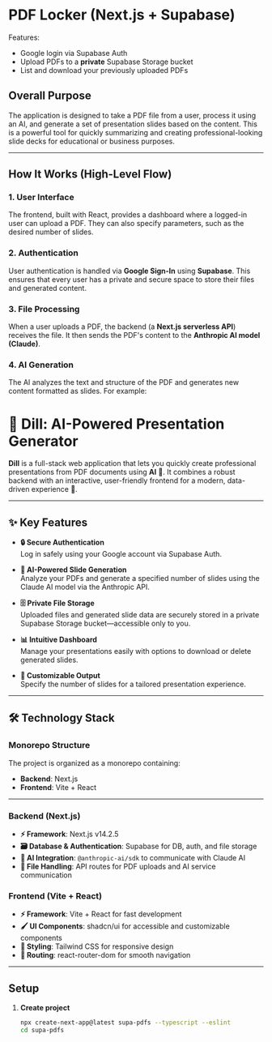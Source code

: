 # PDF Locker (Next.js + Supabase)

Features:
- Google login via Supabase Auth
- Upload PDFs to a **private** Supabase Storage bucket
- List and download your previously uploaded PDFs

## Overall Purpose

The application is designed to take a PDF file from a user, process it using an AI, and generate a set of presentation slides based on the content. This is a powerful tool for quickly summarizing and creating professional-looking slide decks for educational or business purposes.

---

## How It Works (High-Level Flow)

### 1. User Interface
The frontend, built with React, provides a dashboard where a logged-in user can upload a PDF. They can also specify parameters, such as the desired number of slides.

### 2. Authentication
User authentication is handled via **Google Sign-In** using **Supabase**. This ensures that every user has a private and secure space to store their files and generated content.

### 3. File Processing
When a user uploads a PDF, the backend (a **Next.js serverless API**) receives the file. It then sends the PDF's content to the **Anthropic AI model (Claude)**.

### 4. AI Generation
The AI analyzes the text and structure of the PDF and generates new content formatted as slides. For example:

# 🎯 Dill: AI-Powered Presentation Generator

**Dill** is a full-stack web application that lets you quickly create professional presentations from PDF documents using **AI** 🤖. It combines a robust backend with an interactive, user-friendly frontend for a modern, data-driven experience 🚀.

---

## ✨ Key Features

- **🔒 Secure Authentication**  
  Log in safely using your Google account via Supabase Auth.

- **🧠 AI-Powered Slide Generation**  
  Analyze your PDFs and generate a specified number of slides using the Claude AI model via the Anthropic API.

- **🗄️ Private File Storage**  
  Uploaded files and generated slide data are securely stored in a private Supabase Storage bucket—accessible only to you.

- **📊 Intuitive Dashboard**  
  Manage your presentations easily with options to download or delete generated slides.

- **🎨 Customizable Output**  
  Specify the number of slides for a tailored presentation experience.

---

## 🛠️ Technology Stack

### Monorepo Structure
The project is organized as a monorepo containing:

- **Backend**: Next.js  
- **Frontend**: Vite + React

---

### Backend (Next.js)
- **⚡ Framework**: Next.js v14.2.5  
- **🗃️ Database & Authentication**: Supabase for DB, auth, and file storage  
- **🤖 AI Integration**: `@anthropic-ai/sdk` to communicate with Claude AI  
- **📄 File Handling**: API routes for PDF uploads and AI service communication  

### Frontend (Vite + React)
- **⚡ Framework**: Vite + React for fast development  
- **🖌️ UI Components**: shadcn/ui for accessible and customizable components  
- **🎨 Styling**: Tailwind CSS for responsive design  
- **🔗 Routing**: react-router-dom for smooth navigation  

---
## Setup

1. **Create project**
   ```bash
   npx create-next-app@latest supa-pdfs --typescript --eslint
   cd supa-pdfs
